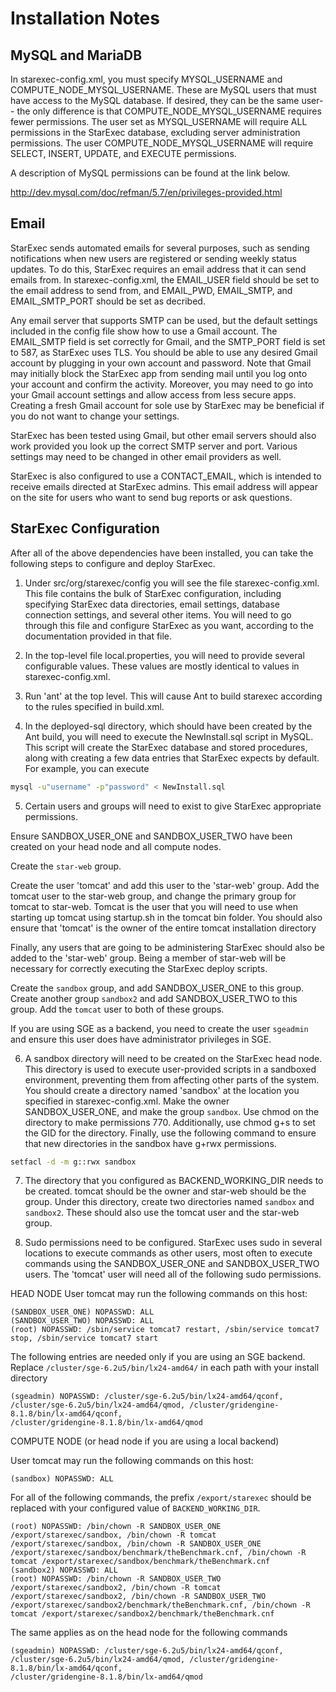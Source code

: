 # Installation Notes

## MySQL and MariaDB

In starexec-config.xml, you must specify MYSQL_USERNAME and
COMPUTE_NODE_MYSQL_USERNAME. These are MySQL users that must have access to the
MySQL database. If desired, they can be the same user-- the only difference is that
COMPUTE_NODE_MYSQL_USERNAME requires fewer permissions. The user set as
MYSQL_USERNAME will require ALL permissions in the StarExec database, excluding
server administration permissions. The user COMPUTE_NODE_MYSQL_USERNAME will
require SELECT, INSERT, UPDATE, and EXECUTE permissions.

A description of MySQL permissions can be found at the link below.

http://dev.mysql.com/doc/refman/5.7/en/privileges-provided.html

## Email

StarExec sends automated emails for several purposes, such as sending notifications
when new users are registered or sending weekly status updates. To do this, StarExec
requires an email address that it can send emails from. In starexec-config.xml,
the EMAIL_USER field should be set to the email address to send from, and EMAIL_PWD,
EMAIL_SMTP, and EMAIL_SMTP_PORT should be set as decribed.

Any email server that supports SMTP can be used, but the default settings included
in the config file show how to use a Gmail account. The EMAIL_SMTP field is set
correctly for Gmail, and the SMTP_PORT field is set to 587, as StarExec uses
TLS. You should be able to use any desired Gmail account by plugging in your own
account and password. Note that Gmail may initially block the StarExec app from
sending mail until you log onto your account and confirm the activity. Moreover,
you may need to go into your Gmail account settings and allow access from less
secure apps. Creating a fresh Gmail account for sole use by StarExec may be
beneficial if you do not want to change your settings.

StarExec has been tested using Gmail, but other email servers should also work
provided you look up the correct SMTP server and port. Various settings may
need to be changed in other email providers as well.

StarExec is also configured to use a CONTACT_EMAIL, which is intended to
receive emails directed at StarExec admins. This email address will appear
on the site for users who want to send bug reports or ask questions.

## StarExec Configuration

After all of the above dependencies have been installed, you can take the following
steps to configure and deploy StarExec.

1) Under src/org/starexec/config you will see the file starexec-config.xml. This file
contains the bulk of StarExec configuration, including specifying StarExec data directories,
email settings, database connection settings, and several other items. You will need
to go through this file and configure StarExec as you want, according to the documentation
provided in that file.

2) In the top-level file local.properties, you will need to provide several configurable values.
These values are mostly identical to values in starexec-config.xml.

3) Run 'ant' at the top level. This will cause Ant to build starexec according to the rules
specified in build.xml.

4) In the deployed-sql directory, which should have been created by the Ant build, you
will need to execute the NewInstall.sql script in MySQL. This script will create the
StarExec database and stored procedures, along with creating a few data entries that
StarExec expects by default. For example, you can execute

```sh
mysql -u"username" -p"password" < NewInstall.sql
```

5) Certain users and groups will need to exist to give StarExec appropriate permissions.

Ensure SANDBOX_USER_ONE and SANDBOX_USER_TWO have been created on your head node and
all compute nodes.

Create the `star-web` group.

Create the user 'tomcat' and add this user to the 'star-web' group. Add the
tomcat user to the star-web group, and change the primary group for tomcat
to star-web. Tomcat is the user that you will need to use when starting up
tomcat using startup.sh in the tomcat bin folder. You should also ensure
that 'tomcat' is the owner of the entire tomcat installation directory

Finally, any users that are going to be administering StarExec should
also be added to the 'star-web' group. Being a member of star-web will
be necessary for correctly executing the StarExec deploy scripts.

Create the `sandbox` group, and add SANDBOX_USER_ONE to this group.
Create another group `sandbox2` and add SANDBOX_USER_TWO to this group.
Add the `tomcat` user to both of these groups.

If you are using SGE as a backend, you need to create the user `sgeadmin`
and ensure this user does have administrator privileges in SGE.

6) A sandbox directory will need to be created on the StarExec
head node. This directory is used to execute user-provided scripts in a
sandboxed environment, preventing them from affecting other parts of the
system. You should create a directory named 'sandbox' at the location
you specified in starexec-config.xml. Make the owner SANDBOX_USER_ONE,
and make the group `sandbox`. Use chmod on the directory to make
permissions 770. Additionally, use chmod g+s to set the GID for the
directory. Finally, use the following command to ensure that new
directories in the sandbox have g+rwx permissions.

```sh
setfacl -d -m g::rwx sandbox
```

7) The directory that you configured as BACKEND_WORKING_DIR needs to be created. tomcat
should be the owner and star-web should be the group. Under this directory, create
two directories named `sandbox` and `sandbox2`. These should also use the tomcat
user and the star-web group.

8) Sudo permissions need to be configured. StarExec uses sudo in several locations
to execute commands as other users, most often to execute commands using the
SANDBOX_USER_ONE and SANDBOX_USER_TWO users. The 'tomcat' user will need all
of the following sudo permissions.


HEAD NODE
User tomcat may run the following commands on this host:

    (SANDBOX_USER_ONE) NOPASSWD: ALL
    (SANDBOX_USER_TWO) NOPASSWD: ALL
    (root) NOPASSWD: /sbin/service tomcat7 restart, /sbin/service tomcat7 stop, /sbin/service tomcat7 start

The following entries are needed only if you are using an SGE backend. Replace `/cluster/sge-6.2u5/bin/lx24-amd64/`
in each path with your install directory

    (sgeadmin) NOPASSWD: /cluster/sge-6.2u5/bin/lx24-amd64/qconf, /cluster/sge-6.2u5/bin/lx24-amd64/qmod, /cluster/gridengine-8.1.8/bin/lx-amd64/qconf,
    /cluster/gridengine-8.1.8/bin/lx-amd64/qmod


COMPUTE NODE (or head node if you are using a local backend)



User tomcat may run the following commands on this host:

    (sandbox) NOPASSWD: ALL

For all of the following commands, the prefix `/export/starexec` should be replaced with your configured value of
`BACKEND_WORKING_DIR`.

    (root) NOPASSWD: /bin/chown -R SANDBOX_USER_ONE /export/starexec/sandbox, /bin/chown -R tomcat /export/starexec/sandbox, /bin/chown -R SANDBOX_USER_ONE
    /export/starexec/sandbox/benchmark/theBenchmark.cnf, /bin/chown -R tomcat /export/starexec/sandbox/benchmark/theBenchmark.cnf
    (sandbox2) NOPASSWD: ALL
    (root) NOPASSWD: /bin/chown -R SANDBOX_USER_TWO /export/starexec/sandbox2, /bin/chown -R tomcat /export/starexec/sandbox2, /bin/chown -R SANDBOX_USER_TWO
    /export/starexec/sandbox2/benchmark/theBenchmark.cnf, /bin/chown -R tomcat /export/starexec/sandbox2/benchmark/theBenchmark.cnf

The same applies as on the head node for the following commands

    (sgeadmin) NOPASSWD: /cluster/sge-6.2u5/bin/lx24-amd64/qconf, /cluster/sge-6.2u5/bin/lx24-amd64/qmod, /cluster/gridengine-8.1.8/bin/lx-amd64/qconf,
    /cluster/gridengine-8.1.8/bin/lx-amd64/qmod
